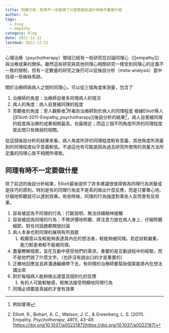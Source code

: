 ```yaml
---
title: 同理行為：有時不一定是做了什麼而是知道什時候不要做什麼
author: Ju
tags:
  - blog
  - empathy
category: blog
date: 2021-12-22
lastmod: 2021-12-22
---
```




心理治療（psychotherapy）領域已經有一些研究在討論同理心（[[empathy]]）與治療成果的關係。雖然這些研究與其他同理心相關研究一樣受到同理心的定義不一致的限制，但有一定數量的研究之後仍可以從後設分析（meta-analysis）當中找尋一些蛛絲馬跡。

關於治療師與病人之間的同理心，可以從三個角度來測量，包含了
1. 治療師的角度：治療師自覺多同理病人的情況
2. 病人的角度：病人自覺被同理的程度
3. 旁觀者的角度：旁人觀察者[^1]所看到治療師對於病人的同理程度
根據Elliott等人[[Elliott-2011-Empathy_psychotherapy]]後設分析的結果[^2]，病人自覺被同理的程度與治療的成果相關最高，也最穩定；而這三個不同角度所評的同理程度彼此間只有微弱的相關。

從這個後設分析的結果來看，病人角度所評的同理程度較有意義，其他角度所測量到的同理程度似乎意義較低。不過這也有可能是因為過去研究所使用的測量方法所定義的同理心皆不相關所導致。

## 同理有時不一定要做什麼

除了前述的後設分析結果，Elliott最後提供了許多建議很值得做為同理行為測量或是技巧的原則。特別是有的同理行為並不是真的做出什麼反應，而是只要專心地、仔細地聆聽就可以達到效果。有些時候，同理的行為強度對某些人反而會有反效果。

1. 容易被認為不同理的行為：打斷說明、無法持續眼神接觸
2. 容易被認為同理的行為：不帶評價地聆聽、將注意力放在病人身上、仔細聆聽細節、對任何話題都開放討論
3. 病人本身也對同理的展現有所貢獻
    1. 較願意以及較能夠表達其內在的想法者，較能夠被同理。若症狀較嚴重，能力較差者較不能被同理。
4. 盡量瞭解個案，並在互動中感受他們的需求。重要的是互動過程中的經驗，而不是他們說了什麼文字。（也許沒有說出口的才是重要的）
5. 正確地回應並且將溝通繼續帶下去，有同理的治療師要幫助個案能將內在想法講出來
6. 對於每個病人能夠做出適當且個別化的反應
    1. 有的人可能較敏感，較無法接受明顯地同理行為
7. 同理必須要是真誠的才會有效果



[^1]: 例如督導
[^2]: Elliott, R., Bohart, A. C., Watson, J. C., & Greenberg, L. S. (2011). Empathy. _Psychotherapy_, _48_(1), 43–49. [https://doi.org/10.1037/a0022187](https://doi.org/10.1037/a0022187)